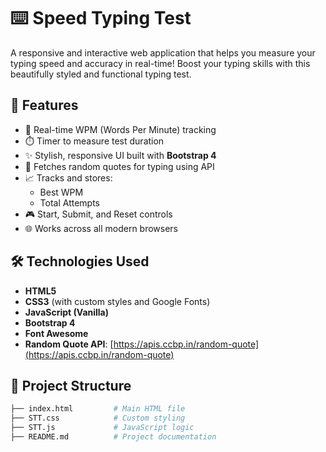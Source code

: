 # ⌨️ Speed Typing Test

A responsive and interactive web application that helps you measure your typing speed and accuracy in real-time! Boost your typing skills with this beautifully styled and functional typing test.

## 🚀 Features

- 🎯 Real-time WPM (Words Per Minute) tracking
- ⏱️ Timer to measure test duration
- ✨ Stylish, responsive UI built with **Bootstrap 4**
- 🔄 Fetches random quotes for typing using API
- 📈 Tracks and stores:
  - Best WPM
  - Total Attempts
- 🎮 Start, Submit, and Reset controls
- 🌐 Works across all modern browsers

## 🛠️ Technologies Used

- **HTML5**
- **CSS3** (with custom styles and Google Fonts)
- **JavaScript (Vanilla)**
- **Bootstrap 4**
- **Font Awesome**
- **Random Quote API**: [https://apis.ccbp.in/random-quote](https://apis.ccbp.in/random-quote)


## 📂 Project Structure

```bash
├── index.html         # Main HTML file
├── STT.css            # Custom styling
├── STT.js             # JavaScript logic
├── README.md          # Project documentation
